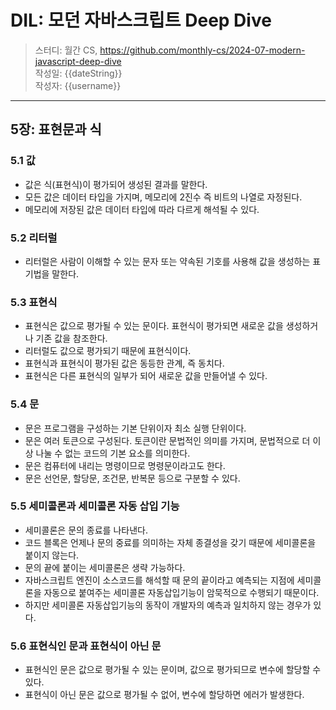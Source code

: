 # DIL: 모던 자바스크립트 Deep Dive

> 스터디: 월간 CS, https://github.com/monthly-cs/2024-07-modern-javascript-deep-dive  
> 작성일: {{dateString}}  
> 작성자: {{username}}

---

## 5장: 표현문과 식

### 5.1 값
- 값은 식(표현식)이 평가되어 생성된 결과를 말한다.
- 모든 값은 데이터 타입을 가지며, 메모리에 2진수 즉 비트의 나열로 자정된다.
- 메모리에 저장된 값은 데이터 타입에 따라 다르게 해석될 수 있다.

### 5.2 리터럴
- 리터럴은 사람이 이해할 수 있는 문자 또는 약속된 기호를 사용해 값을 생성하는 표기법을 말한다.

### 5.3 표현식
- 표현식은 값으로 평가될 수 있는 문이다. 표현식이 평가되면 새로운 값을 생성하거나 기존 값을 참조한다.
- 리터럴도 값으로 평가되기 때문에 표현식이다.
- 표현식과 표현식이 평가된 값은 동등한 관계, 즉 동치다.
- 표현식은 다른 표현식의 일부가 되어 새로운 값을 만들어낼 수 있다.

### 5.4 문
- 문은 프로그램을 구성하는 기본 단위이자 최소 실행 단위이다.
- 문은 여러 토큰으로 구성된다. 토큰이란 문법적인 의미를 가지며, 문법적으로 더 이상 나눌 수 없는 코드의 기본 요소를 의미한다.
- 문은 컴퓨터에 내리는 명령이므로 명령문이라고도 한다.
- 문은 선언문, 할당문, 조건문, 반복문 등으로 구분할 수 있다.

### 5.5 세미콜론과 세미콜론 자동 삽입 기능
- 세미콜론은 문의 종료를 나타낸다.
- 코드 블록은 언제나 문의 중료를 의미하는 자체 종결성을 갖기 때문에 세미콜론을 붙이지 않는다.
- 문의 끝에 붙이는 세미콜론은 생략 가능하다.
- 자바스크립트 엔진이 소스코드를 해석할 때 문의 끝이라고 예측되는 지점에 세미콜론을 자동으로 붙여주는 세미콜론 자동삽입기능이 암묵적으로 수행되기 때문이다.
- 하지만 세미콜론 자동삽입기능의 동작이 개발자의 예측과 일치하지 않는 경우가 있다.

### 5.6 표현식인 문과 표현식이 아닌 문
- 표현식인 문은 값으로 평가될 수 있는 문이며, 값으로 평가되므로 변수에 할당할 수 있다.
- 표현식이 아닌 문은 값으로 평가될 수 없어, 변수에 할당하면 에러가 발생한다.

